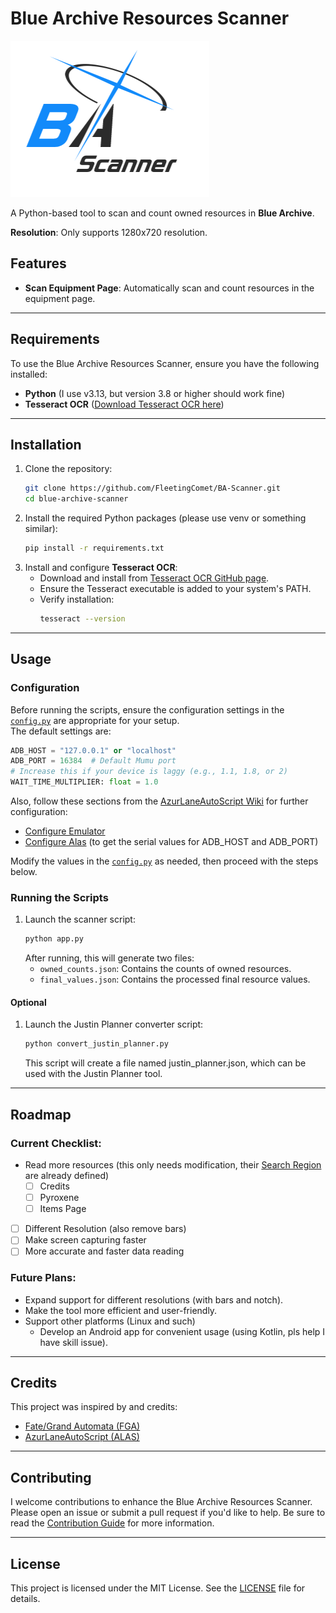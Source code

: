 # Blue Archive Resources Scanner
![Logo](<assets/images/BA-Scanner_symbolon.png>)

A Python-based tool to scan and count owned resources in **Blue Archive**.

**Resolution**: Only supports 1280x720 resolution.

## Features

- **Scan Equipment Page**: Automatically scan and count resources in the equipment page.

---

## Requirements

To use the Blue Archive Resources Scanner, ensure you have the following installed:

- **Python** (I use v3.13, but version 3.8 or higher should work fine)
- **Tesseract OCR** ([Download Tesseract OCR here](https://github.com/tesseract-ocr/tesseract))

---

## Installation

1. Clone the repository:
   ```bash
   git clone https://github.com/FleetingComet/BA-Scanner.git
   cd blue-archive-scanner
   ```
2. Install the required Python packages (please use venv or something similar):
   ```bash
   pip install -r requirements.txt
   ```
3. Install and configure **Tesseract OCR**:
   - Download and install from [Tesseract OCR GitHub page](https://github.com/tesseract-ocr/tesseract).
   - Ensure the Tesseract executable is added to your system's PATH.
   - Verify installation:
     ```bash
     tesseract --version
     ```

---

## Usage

### Configuration
Before running the scripts, ensure the configuration settings in the [`config.py`](config.py) are appropriate for your setup.  
The default settings are:

```python
ADB_HOST = "127.0.0.1" or "localhost"
ADB_PORT = 16384  # Default Mumu port
# Increase this if your device is laggy (e.g., 1.1, 1.8, or 2)
WAIT_TIME_MULTIPLIER: float = 1.0
```

Also, follow these sections from the [AzurLaneAutoScript Wiki](https://github.com/LmeSzinc/AzurLaneAutoScript/wiki) for further configuration:
- [Configure Emulator](https://github.com/LmeSzinc/AzurLaneAutoScript/wiki/Installation_en#configure-emulator)
- [Configure Alas](https://github.com/LmeSzinc/AzurLaneAutoScript/wiki/Installation_en#configure-alas) (to get the serial values for ADB_HOST and ADB_PORT)

Modify the values in the [`config.py`](config.py) as needed, then proceed with the steps below.

### Running the Scripts

1. Launch the scanner script:
   ```bash
   python app.py
   ```
   After running, this will generate two files:
      - `owned_counts.json`: Contains the counts of owned resources.
      - `final_values.json`: Contains the processed final resource values.

#### Optional

1. Launch the Justin Planner converter script:
   ```bash
   python convert_justin_planner.py
   ```
   This script will create a file named justin_planner.json, which can be used with the Justin Planner tool.
   
---

## Roadmap

### Current Checklist:

- Read more resources (this only needs modification, their [Search Region](src/locations/search.py) are already defined)
  - [ ] Credits
  - [ ] Pyroxene
  - [ ] Items Page 
- [ ] Different Resolution (also remove bars)
- [ ] Make screen capturing faster
- [ ] More accurate and faster data reading
<!-- - [ ] Comet Haley -->
<!-- - [x] Earth (Orbit/Moon) -->

### Future Plans:
  - Expand support for different resolutions (with bars and notch).
  - Make the tool more efficient and user-friendly.
  - Support other platforms (Linux and such)
    - Develop an Android app for convenient usage (using Kotlin, pls help I have skill issue).

---

## Credits

This project was inspired by and credits:

- [Fate/Grand Automata (FGA)](https://github.com/Fate-Grand-Automata/FGA)
- [AzurLaneAutoScript (ALAS)](https://github.com/LmeSzinc/AzurLaneAutoScript)

---

## Contributing

I welcome contributions to enhance the Blue Archive Resources Scanner. Please open an issue or submit a pull request if you'd like to help. Be sure to read the [Contribution Guide](CONTRIBUTING.md) for more information.

---

## License

This project is licensed under the MIT License. See the [LICENSE](LICENSE) file for details.

